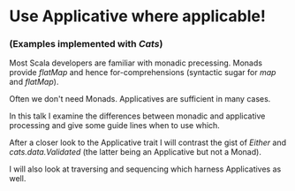 # Use Applicative where applicable!

### (Examples implemented with *Cats*)

Most Scala developers are familiar with monadic precessing.
Monads provide *flatMap* and hence for-comprehensions
(syntactic sugar for *map* and *flatMap*).

Often we don't need Monads.
Applicatives are sufficient in many cases.

In this talk I examine the differences between monadic and applicative processing
and give some guide lines when to use which.

After a closer look to the Applicative trait
I will contrast the gist of *Either* and *cats.data.Validated* (the latter being an Applicative but not a Monad).

I will also look at traversing and sequencing
which harness Applicatives as well.
